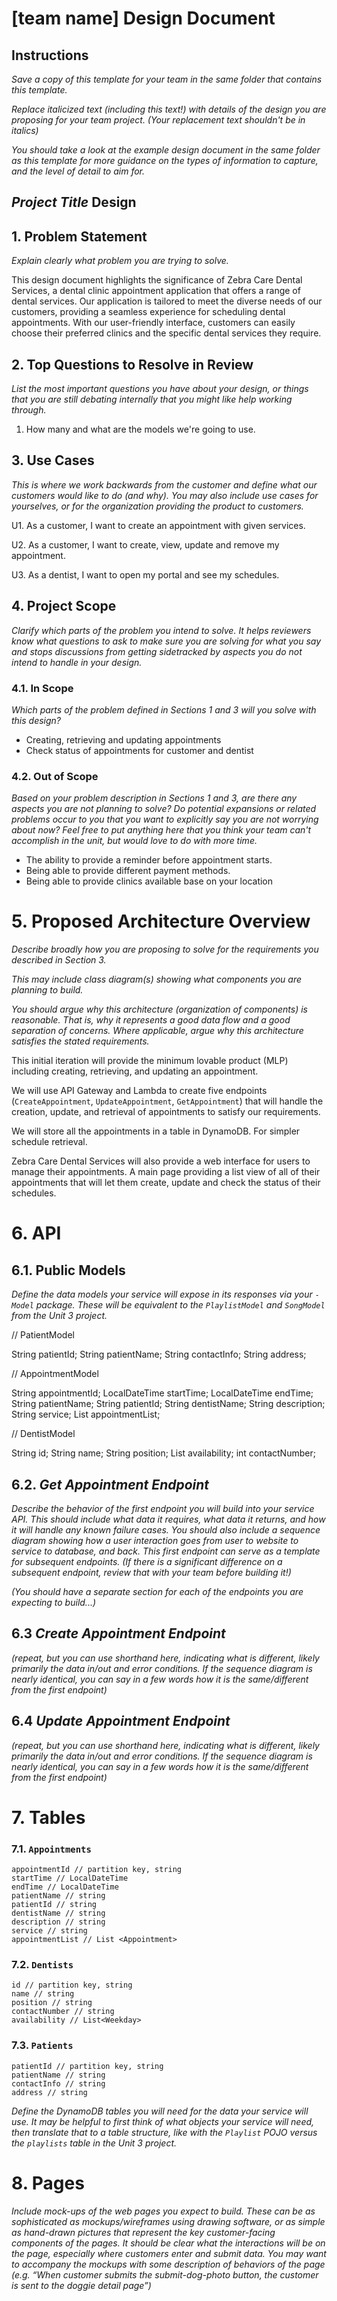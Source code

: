 # [team name] Design Document

## Instructions

*Save a copy of this template for your team in the same folder that contains
this template.*

*Replace italicized text (including this text!) with details of the design you
are proposing for your team project. (Your replacement text shouldn't be in
italics)*

*You should take a look at the example design document in the same folder as
this template for more guidance on the types of information to capture, and the
level of detail to aim for.*

## *Project Title* Design

## 1. Problem Statement

*Explain clearly what problem you are trying to solve.*

This design document highlights the significance of Zebra Care Dental Services,
a dental clinic appointment application that offers a range of dental services.
Our application is tailored to meet the diverse needs of our customers, providing a seamless experience for scheduling 
dental appointments. With our user-friendly interface, customers can easily choose their preferred clinics and the 
specific dental services they require.


## 2. Top Questions to Resolve in Review

*List the most important questions you have about your design, or things that
you are still debating internally that you might like help working through.*

1. How many and what are the models we're going to use.

## 3. Use Cases

*This is where we work backwards from the customer and define what our customers
would like to do (and why). You may also include use cases for yourselves, or
for the organization providing the product to customers.*

U1. As a  customer, I want to create an appointment with given services.

U2. As a customer, I want to create, view, update and remove my appointment.
    
U3. As a dentist, I want to open my portal and see my schedules.

## 4. Project Scope

*Clarify which parts of the problem you intend to solve. It helps reviewers know
what questions to ask to make sure you are solving for what you say and stops
discussions from getting sidetracked by aspects you do not intend to handle in
your design.*

### 4.1. In Scope

*Which parts of the problem defined in Sections 1 and 3 will you solve with this
design?*

* Creating, retrieving and updating appointments
* Check status of appointments for customer and dentist


### 4.2. Out of Scope

*Based on your problem description in Sections 1 and 3, are there any aspects
you are not planning to solve? Do potential expansions or related problems occur
to you that you want to explicitly say you are not worrying about now? Feel free
to put anything here that you think your team can't accomplish in the unit, but
would love to do with more time.*

* The ability to provide a reminder before appointment starts.
* Being able to provide different payment methods. 
* Being able to provide clinics available base on your location

# 5. Proposed Architecture Overview

*Describe broadly how you are proposing to solve for the requirements you
described in Section 3.*

*This may include class diagram(s) showing what components you are planning to
build.*

*You should argue why this architecture (organization of components) is
reasonable. That is, why it represents a good data flow and a good separation of
concerns. Where applicable, argue why this architecture satisfies the stated
requirements.*

This initial iteration will provide the minimum lovable product (MLP) including
creating, retrieving, and updating an appointment.

We will use API Gateway and Lambda to create five endpoints (`CreateAppointment`,
 `UpdateAppointment`, `GetAppointment`)
that will handle the creation, update, and retrieval of appointments to satisfy our
requirements.

We will store all the appointments in a table in DynamoDB. For simpler schedule retrieval.

Zebra Care Dental Services will also provide a web interface for users to manage
their appointments. A main page providing a list view of all of their appointments that
will let them create, update and check the status of their schedules.


# 6. API

## 6.1. Public Models

*Define the data models your service will expose in its responses via your
*`-Model`* package. These will be equivalent to the *`PlaylistModel`* and
*`SongModel`* from the Unit 3 project.*


// PatientModel

String patientId;
String patientName;
String contactInfo;
String address;

// AppointmentModel

 String appointmentId;
 LocalDateTime startTime;
 LocalDateTime endTime;
 String patientName;
 String patientId;
 String dentistName;
 String description;
 String service;
 List<Appointment> appointmentList;
  

// DentistModel

String id;
String name;
String position;
List<Weekday> availability;
int contactNumber;

## 6.2. *Get Appointment Endpoint*

*Describe the behavior of the first endpoint you will build into your service
API. This should include what data it requires, what data it returns, and how it
will handle any known failure cases. You should also include a sequence diagram
showing how a user interaction goes from user to website to service to database,
and back. This first endpoint can serve as a template for subsequent endpoints.
(If there is a significant difference on a subsequent endpoint, review that with
your team before building it!)*

*(You should have a separate section for each of the endpoints you are expecting
to build...)*

## 6.3 *Create Appointment Endpoint*

*(repeat, but you can use shorthand here, indicating what is different, likely
primarily the data in/out and error conditions. If the sequence diagram is
nearly identical, you can say in a few words how it is the same/different from
the first endpoint)*

## 6.4 *Update Appointment Endpoint*

*(repeat, but you can use shorthand here, indicating what is different, likely
primarily the data in/out and error conditions. If the sequence diagram is
nearly identical, you can say in a few words how it is the same/different from
the first endpoint)*

# 7. Tables

### 7.1. `Appointments`

```
appointmentId // partition key, string
startTime // LocalDateTime
endTime // LocalDateTime
patientName // string
patientId // string
dentistName // string
description // string
service // string
appointmentList // List <Appointment>

```

### 7.2. `Dentists`
```
id // partition key, string
name // string
position // string
contactNumber // string
availability // List<Weekday>

```
### 7.3. `Patients`
```
patientId // partition key, string
patientName // string
contactInfo // string 
address // string
```



*Define the DynamoDB tables you will need for the data your service will use. It
may be helpful to first think of what objects your service will need, then
translate that to a table structure, like with the *`Playlist` POJO* versus the
`playlists` table in the Unit 3 project.*

# 8. Pages

*Include mock-ups of the web pages you expect to build. These can be as
sophisticated as mockups/wireframes using drawing software, or as simple as
hand-drawn pictures that represent the key customer-facing components of the
pages. It should be clear what the interactions will be on the page, especially
where customers enter and submit data. You may want to accompany the mockups
with some description of behaviors of the page (e.g. “When customer submits the
submit-dog-photo button, the customer is sent to the doggie detail page”)*
